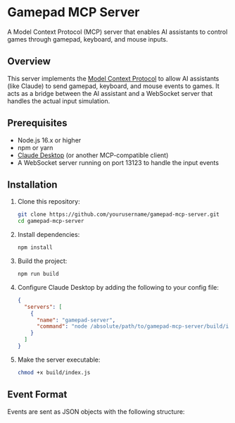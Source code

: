 # Gamepad MCP Server

A Model Context Protocol (MCP) server that enables AI assistants to control games through gamepad, keyboard, and mouse inputs.

## Overview

This server implements the [Model Context Protocol](https://modelcontextprotocol.io/) to allow AI assistants (like Claude) to send gamepad, keyboard, and mouse events to games. It acts as a bridge between the AI assistant and a WebSocket server that handles the actual input simulation.

## Prerequisites

- Node.js 16.x or higher
- npm or yarn
- [Claude Desktop](https://github.com/anthropic-labs/claude-desktop) (or another MCP-compatible client)
- A WebSocket server running on port 13123 to handle the input events

## Installation

1. Clone this repository:
   ```bash
   git clone https://github.com/yourusername/gamepad-mcp-server.git
   cd gamepad-mcp-server
   ```

2. Install dependencies:
   ```bash
   npm install
   ```

3. Build the project:
   ```bash
   npm run build
   ```

4. Configure Claude Desktop by adding the following to your config file:
   ```json
   {
     "servers": [
       {
         "name": "gamepad-server",
         "command": "node /absolute/path/to/gamepad-mcp-server/build/index.js"
       }
     ]
   }
   ```

5. Make the server executable:
   ```bash
   chmod +x build/index.js
   ```

## Event Format

Events are sent as JSON objects with the following structure: